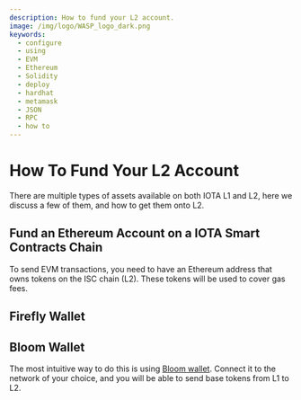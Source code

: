```yaml
---
description: How to fund your L2 account.
image: /img/logo/WASP_logo_dark.png
keywords:
  - configure
  - using
  - EVM
  - Ethereum
  - Solidity
  - deploy
  - hardhat
  - metamask
  - JSON
  - RPC
  - how to
---
```


# How To Fund Your L2 Account

There are multiple types of assets available on both IOTA L1 and L2, here we discuss a few of them, and how to get them
onto L2.

## Fund an Ethereum Account on a IOTA Smart Contracts Chain

To send EVM transactions, you need to have an Ethereum address that owns tokens on the ISC chain (L2). These tokens will
be used to cover gas fees.

## Firefly Wallet

## Bloom Wallet

The most intuitive way to do this is using [Bloom wallet](https://bloomwallet.io/). Connect it to the network of your
choice, and you will be able to send base tokens from L1 to L2.